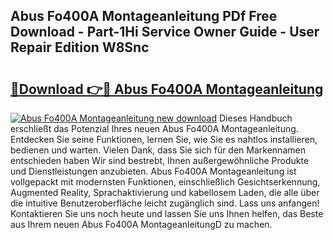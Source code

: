 ## Abus Fo400A Montageanleitung PDf Free Download - Part-1Hi Service Owner Guide - User Repair Edition W8Snc

# <h2><a href="http://df7py9d.blite.top/?on=Abus+Fo400A+Montageanleitung">🔗Download 👉🔴 Abus Fo400A Montageanleitung</a></h2>

[![Abus Fo400A Montageanleitung new download](https://i.imgur.com/lujVjoI.png)](http://df7py9d.blite.top/?on=Abus+Fo400A+Montageanleitung)
Dieses Handbuch erschließt das Potenzial Ihres neuen Abus Fo400A Montageanleitung. Entdecken Sie seine Funktionen, lernen Sie, wie Sie es nahtlos installieren, bedienen und warten. Vielen Dank, dass Sie sich für den Markennamen entschieden haben Wir sind bestrebt, Ihnen außergewöhnliche Produkte und Dienstleistungen anzubieten. Abus Fo400A Montageanleitung ist vollgepackt mit modernsten Funktionen, einschließlich Gesichtserkennung, Augmented Reality, Sprachaktivierung und kabellosem Laden, die alle über die intuitive Benutzeroberfläche leicht zugänglich sind. Lass uns anfangen! Kontaktieren Sie uns noch heute und lassen Sie uns Ihnen helfen, das Beste aus Ihrem neuen Abus Fo400A MontageanleitungD zu machen.
